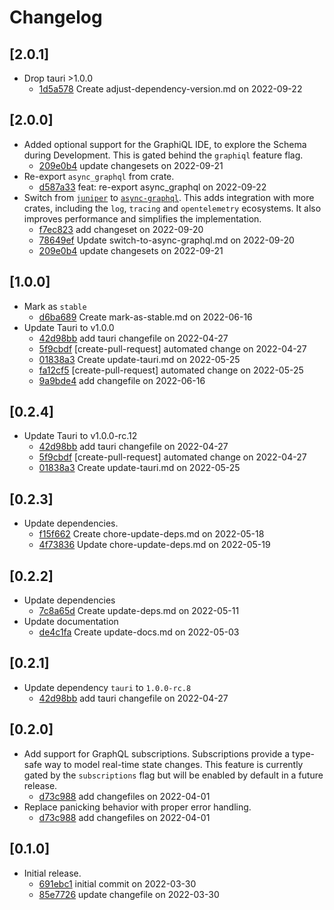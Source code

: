 # Changelog

## \[2.0.1]

- Drop tauri >1.0.0
  - [1d5a578](https://www.github.com/your-org/tauri-plugin-graphql/commit/1d5a578cb4595ee04b9705d448a5fd44f6c61659) Create adjust-dependency-version.md on 2022-09-22

## \[2.0.0]

- Added optional support for the GraphiQL IDE, to explore the Schema during Development. This is gated behind the `graphiql` feature flag.
  - [209e0b4](https://www.github.com/your-org/tauri-plugin-graphql/commit/209e0b416ad6d845f7121e8bf8c270ced4d81be9) update changesets on 2022-09-21
- Re-export `async_graphql` from crate.
  - [d587a33](https://www.github.com/your-org/tauri-plugin-graphql/commit/d587a33674a33a98edffec1b211dcf668905e7b5) feat: re-export async_graphql on 2022-09-22
- Switch from [`juniper`](https://github.com/async-graphql/async-graphql) to [`async-graphql`](https://github.com/graphql-rust/juniper). This adds integration with more crates, including the `log`, `tracing` and `opentelemetry` ecosystems. It also improves performance and simplifies the implementation.
  - [f7ec823](https://www.github.com/your-org/tauri-plugin-graphql/commit/f7ec823ac12cbded1fcc2d27ae0aae7251fe4269) add changeset on 2022-09-20
  - [78649ef](https://www.github.com/your-org/tauri-plugin-graphql/commit/78649ef6e58298876ebcfc5e48977adf31a2f688) Update switch-to-async-graphql.md on 2022-09-20
  - [209e0b4](https://www.github.com/your-org/tauri-plugin-graphql/commit/209e0b416ad6d845f7121e8bf8c270ced4d81be9) update changesets on 2022-09-21

## \[1.0.0]

- Mark as `stable`
  - [d6ba689](https://www.github.com/your-org/tauri-plugin-graphql/commit/d6ba6891a0132ea67fbf58b10b4d500c37592b35) Create mark-as-stable.md on 2022-06-16
- Update Tauri to v1.0.0
  - [42d98bb](https://www.github.com/your-org/tauri-plugin-graphql/commit/42d98bb34ea8d0c350659b669128ad632590131c) add tauri changefile on 2022-04-27
  - [5f9cbdf](https://www.github.com/your-org/tauri-plugin-graphql/commit/5f9cbdf21e3f6d55c5ae41a19751b7d37fc56683) \[create-pull-request] automated change on 2022-04-27
  - [01838a3](https://www.github.com/your-org/tauri-plugin-graphql/commit/01838a3cfb2eba7208e979dad89050902c36e2e7) Create update-tauri.md on 2022-05-25
  - [fa12cf5](https://www.github.com/your-org/tauri-plugin-graphql/commit/fa12cf5756a9d7ccf282a465a0376b09b499cd01) \[create-pull-request] automated change on 2022-05-25
  - [9a9bde4](https://www.github.com/your-org/tauri-plugin-graphql/commit/9a9bde4e8a5bc0b6d792fcf25c3530943ac27fb5) add changefile on 2022-06-16

## \[0.2.4]

- Update Tauri to v1.0.0-rc.12
  - [42d98bb](https://www.github.com/your-org/tauri-plugin-graphql/commit/42d98bb34ea8d0c350659b669128ad632590131c) add tauri changefile on 2022-04-27
  - [5f9cbdf](https://www.github.com/your-org/tauri-plugin-graphql/commit/5f9cbdf21e3f6d55c5ae41a19751b7d37fc56683) \[create-pull-request] automated change on 2022-04-27
  - [01838a3](https://www.github.com/your-org/tauri-plugin-graphql/commit/01838a3cfb2eba7208e979dad89050902c36e2e7) Create update-tauri.md on 2022-05-25

## \[0.2.3]

- Update dependencies.
  - [f15f662](https://www.github.com/your-org/tauri-plugin-graphql/commit/f15f6628a4aee793691b13a9b41c7884abd9c5d0) Create chore-update-deps.md on 2022-05-18
  - [4f73836](https://www.github.com/your-org/tauri-plugin-graphql/commit/4f73836c1843b31009289c47d1951e11a1980a49) Update chore-update-deps.md on 2022-05-19

## \[0.2.2]

- Update dependencies
  - [7c8a65d](https://www.github.com/your-org/tauri-plugin-graphql/commit/7c8a65d2ccdf9ea8f0cced2fc8734ba9aec9d1c0) Create update-deps.md on 2022-05-11
- Update documentation
  - [de4c1fa](https://www.github.com/your-org/tauri-plugin-graphql/commit/de4c1fa22fbaaa84f786f92568bc4a52201a3a2d) Create update-docs.md on 2022-05-03

## \[0.2.1]

- Update dependency `tauri` to `1.0.0-rc.8`
  - [42d98bb](https://www.github.com/your-org/tauri-plugin-graphql/commit/42d98bb34ea8d0c350659b669128ad632590131c) add tauri changefile on 2022-04-27

## \[0.2.0]

- Add support for GraphQL subscriptions. Subscriptions provide a type-safe way to model real-time state changes. This feature is currently gated by the `subscriptions` flag but will be enabled by default in a future release.
  - [d73c988](https://www.github.com/your-org/tauri-plugin-graphql/commit/d73c988230b5616dd3ce77c782a39cdfd2d10a8c) add changefiles on 2022-04-01
- Replace panicking behavior with proper error handling.
  - [d73c988](https://www.github.com/your-org/tauri-plugin-graphql/commit/d73c988230b5616dd3ce77c782a39cdfd2d10a8c) add changefiles on 2022-04-01

## \[0.1.0]

- Initial release.
  - [691ebc1](https://www.github.com/your-org/tauri-plugin-graphql/commit/691ebc16f90aba3f0d33ca6b2dadb0552b098239) initial commit on 2022-03-30
  - [85e7726](https://www.github.com/your-org/tauri-plugin-graphql/commit/85e7726dd7e55b70c7bc739835d4ff08685fe220) update changefile on 2022-03-30
